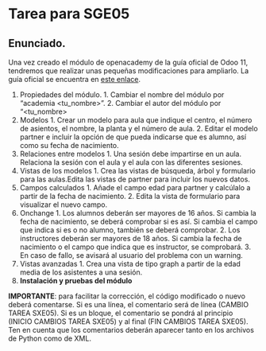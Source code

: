 # Tarea para SGE05

## Enunciado.

Una vez creado el módulo de openacademy de la guía oficial de Odoo 11, tendremos que realizar unas pequeñas modificaciones para ampliarlo. La guía oficial se encuentra en [este enlace](https://www.odoo.com/documentation/11.0/howtos/backend.html). 

  1. Propiedades del módulo.
    1. Cambiar el nombre del módulo por “academia <tu_nombre>”.
    2. Cambiar el autor del módulo por “<tu_nombre> <apellido1> <apellido2>
  2. Modelos
    1. Crear un modelo para aula que indique el centro, el número de asientos, el nombre, la planta y el número de aula.
    2. Editar el modelo partner e incluir la opción de que pueda indicarse que es alumno, así como su fecha de nacimiento.
  3. Relaciones entre modelos
    1. Una sesión debe impartirse en un aula. Relaciona la sesión con el aula y el aula con las diferentes sesiones.
  4. Vistas de los modelos
    1. Crea las vistas de búsqueda, árbol y formulario para las aulas.Edita las vistas de partner para incluir los nuevos datos.
  5. Campos calculados
    1. Añade el campo edad para partner y calcúlalo a partir de la fecha de nacimiento.
    2. Edita la vista de formulario para visualizar el nuevo campo.
  6. Onchange
    1. Los alumnos deberán ser mayores de 16 años. Si cambia la fecha de nacimiento, se deberá comprobar si es así. Si cambia el campo que indica si es o no alumno, también se deberá comprobar.
    2. Los instructores deberán ser mayores de 18 años. Si cambia la fecha de nacimiento o el campo que indica que es instructor, se comprobará.
    3. En caso de fallo, se avisará al usuario del problema con un warning.
  7. Vistas avanzadas
    1. Crea una vista de tipo graph a partir de la edad media de los asistentes a una sesión.
  8. __Instalación y pruebas del módulo__

__IMPORTANTE__: para facilitar la corrección, el código modificado o nuevo deberá comentarse. Si es una línea, el comentario será de línea (CAMBIO TAREA SXE05). Si es un bloque, el comentario se pondrá al principio (INICIO CAMBIOS TAREA SXE05) y al final (FIN CAMBIOS TAREA SXE05). Ten en cuenta que los comentarios deberán aparecer tanto en los archivos de Python como de XML.
